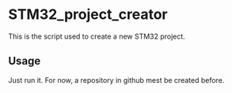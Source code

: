 STM32_project_creator
=====================

This is the script used to create a new STM32 project.

Usage
-----

Just run it.
For now, a repository in github mest be created before.


